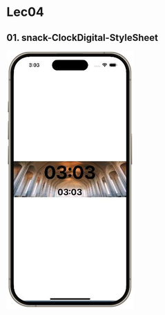 # Lec04

## 01. snack-ClockDigital-StyleSheet
![alt text](01.snack-ClockDigital-StyleSheet/snack-ClockDigital_StyleSheet.JPG)